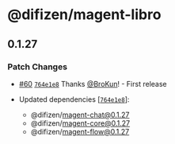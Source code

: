 # @difizen/magent-libro

## 0.1.27

### Patch Changes

- [#60](https://github.com/difizen/magent/pull/60) [`764e1e8`](https://github.com/difizen/magent/commit/764e1e8f00ae355ab190f17ff9e42a3dc9c3e7af) Thanks [@BroKun](https://github.com/BroKun)! - First release

- Updated dependencies [[`764e1e8`](https://github.com/difizen/magent/commit/764e1e8f00ae355ab190f17ff9e42a3dc9c3e7af)]:
  - @difizen/magent-chat@0.1.27
  - @difizen/magent-core@0.1.27
  - @difizen/magent-flow@0.1.27
